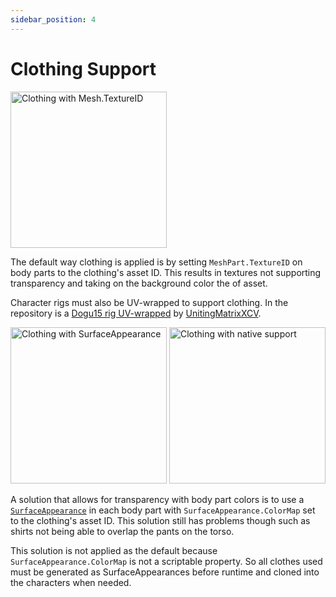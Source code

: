 ```yaml
---
sidebar_position: 4
---
```


# Clothing Support

<img src="/Luanoid/clothingSupportTextureID.png" alt="Clothing with Mesh.TextureID" height="250"/>

The default way clothing is applied is by setting `MeshPart.TextureID` on body parts to the clothing's asset ID. This results in textures not supporting transparency and taking on the background color the of asset.

Character rigs must also be UV-wrapped to support clothing. In the repository is a [Dogu15 rig UV-wrapped](https://github.com/raphtalia/Luanoid/blob/17f8acf15d01ccca7f94599d51ba26c613d9e587/assets/DoguXCV.rbxm) by [UnitingMatrixXCV](https://www.roblox.com/users/7855169/profile#!/about).

<img src="/Luanoid/clothingSupportPBR.png" alt="Clothing with SurfaceAppearance" height="250"/>
<img src="/Luanoid/clothingSupportNative.png" alt="Clothing with native support" height="250"/>

A solution that allows for transparency with body part colors is to use a [`SurfaceAppearance`](https://developer.roblox.com/en-us/api-reference/class/SurfaceAppearance) in each body part with `SurfaceAppearance.ColorMap` set to the clothing's asset ID. This solution still has problems though such as shirts not being able to overlap the pants on the torso.

This solution is not applied as the default because `SurfaceAppearance.ColorMap` is not a scriptable property. So all clothes used must be generated as SurfaceAppearances before runtime and cloned into the characters when needed.
